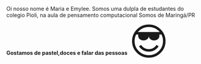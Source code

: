 Oi nosso nome é Maria e Emylee.
Somos uma dulpla de estudantes do colegio Pioli, na aula de pensamento computacional
Somos de Maringá/PR
<b>Gostamos de pastel,doces e falar das pessoas</b> <span style='font-size:100px;'>&#128526;</span>

